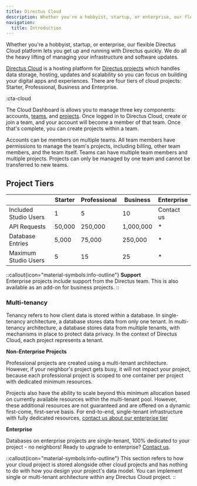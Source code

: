 ```yaml
---
title: Directus Cloud
description: Whether you're a hobbyist, startup, or enterprise, our flexible Directus Cloud platform lets you get up and running with Directus quickly. 
navigation:
  title: Introduction
---
```


Whether you're a hobbyist, startup, or enterprise, our flexible Directus Cloud platform lets you get up and running with Directus quickly. We do all the heavy lifting of managing your infrastructure and software updates.

<!-- TODO: ![Hero Image](https://cdn.directus.io/docs/v9/cloud/overview/overview-20220322A/hero-image-20220402A.webp) -->

[Directus Cloud](https://directus.cloud) is a hosting platform for [Directus projects](/cloud/projects/create) which handles data storage, hosting, updates and scalability so you can focus on building your digital apps and experiences. There are four tiers of cloud projects: Starter, Professional, Business and Enterprise. 

:cta-cloud

The Cloud Dashboard is allows you to manage three key components: accounts, [teams](/cloud/getting-started/teams), and [projects](/cloud/projects/create). Once logged in to Directus Cloud, create or join a team, and your account will become a member of that team. Once that's complete, you can create projects within a team.

Accounts can be members on multiple teams. All team members have permissions to manage the team's projects, including billing, other team members, and the team itself. Teams can have multiple team members and multiple projects. Projects can only be managed by one team and cannot be transferred to new teams.

## Project Tiers

|                         | Starter | Professional | Business  | Enterprise |
| ----------------------- | ------- | ------------ | --------- | ---------- |
| Included Studio Users   | 1       | 5            | 10        | Contact us |
| API Requests            | 50,000  | 250,000      | 1,000,000 | * |
| Database Entries        | 5,000   | 75,000       | 250,000   | * |
| Maximum Studio Users    | 5       | 15           | 25        | * |

::callout{icon="material-symbols:info-outline"}
**Support**  
Enterprise projects include support from the Directus team. This is also available as an add-on for business projects.
::

### Multi-tenancy

Tenancy refers to how client data is stored within a database. In single-tenancy architecture, a database stores data from only one tenant. In multi-tenancy architecture, a database stores data from multiple tenants, with mechanisms in place to protect data privacy. In the context of Directus Cloud, each project represents a tenant.

**Non-Enterprise Projects**

Professional projects are created using a multi-tenant architecture. However, if your neighbor's project gets busy, it will not impact your project, because each professional project is scoped to one container per project with dedicated minimum resources. 

Projects also have the ability to scale beyond this minimum allocation based on currently available resources within the multi-tenant pool. However, these additional resources are not guaranteed and are offered on a dynamic first-come, first-serve basis. For end-to-end, single-tenant infrastructure with fully dedicated resources, [contact us about our enterprise tier](https://directus.io/contact)

**Enterprise**

Databases on enterprise projects are single-tenant, 100% dedicated to your project - no neighbors! Ready to upgrade to enterprise? [Contact us](https://directus.io/contact).

::callout{icon="material-symbols:info-outline"}
This section refers to how your cloud project is stored alongside other cloud projects and has nothing to do with how you design your project's data model. You can implement single or multi-tenant architecture within any Directus Cloud project.
::
